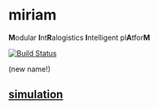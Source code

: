 # miriam

**M**odular **I**nt**R**alogistics **I**ntelligent pl**A**tfor**M**

[![Build Status](https://travis-ci.org/ct2034/miriam.svg?branch=master)](https://travis-ci.org/ct2034/miriam)

(new name!)

## [simulation](sim_anylogic)
